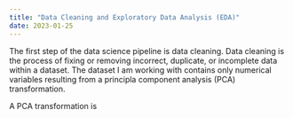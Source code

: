 ```yaml
--- 
title: "Data Cleaning and Exploratory Data Analysis (EDA)"
date: 2023-01-25
---
```


The first step of the data science pipeline is data cleaning. Data cleaning is the process of fixing or removing incorrect, duplicate, or incomplete data within a dataset. The dataset I am working with contains only numerical variables resulting from a principla component analysis (PCA) transformation.

A PCA transformation is 



